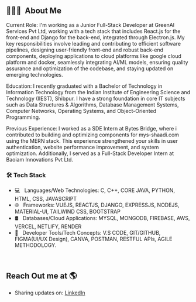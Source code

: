 


## 👨🏻‍💻 &nbsp;About Me


Current Role:
I'm working as a Junior Full-Stack Developer at GreenAI Services Pvt Ltd, working with a tech stack that includes React.js for the front-end and Django for the back-end, integrated through Electron.js. My key responsibilities involve leading and contributing to efficient software pipelines, designing user-friendly front-end and robust back-end components, deploying applications to cloud platforms like google cloud platform and docker, seamlessly integrating AI/ML models, ensuring quality assurance and optimization of the codebase, and staying updated on emerging technologies.

Education:
I recently graduated with a Bachelor of Technology in Information Technology from the Indian Institute of Engineering Science and Technology (IIEST), Shibpur. I have a strong foundation in core IT subjects such as Data Structures & Algorithms, Database Management Systems, Computer Networks, Operating Systems, and Object-Oriented Programming.

Previous Experience:
I worked as a SDE Intern at Bytes Bridge, where i contributed to building and optimizing components for mys-shaadi.com using the MERN stack. This experience strengthened your skills in user authentication, website performance improvement, and system optimization. Additionally, I served as a Full-Stack Developer Intern at Baoiam Innovations Pvt Ltd.

<h3>🛠 Tech Stack</h3>

- 💻 &nbsp; Languages/Web Technologies: C, C++, CORE JAVA, PYTHON, HTML, CSS, JAVASCRIPT
- 🌐 &nbsp; Frameworks: VUEJS, REACTJS, DJANGO, EXPRESSJS, NODEJS, MATERIAL-UI, TAILWIND CSS, BOOTSTRAP
- 🛢 &nbsp; Databases/Cloud Applications: MYSQL, MONGODB, FIREBASE, AWS, VERCEL, NETLIFY, RENDER
- 🔧 &nbsp; Developer Tools/Tech Concepts: V.S CODE, GIT/GITHUB, FIGMA(UI/UX Design), CANVA, POSTMAN,
RESTFUL APIs, AGILE METHODOLOGY.

<br>

## Reach Out me at 🌎 <a href="https://www.linkedin.com/in/manish-kr-mandal/"></a>
- Sharing updates on: <a href="https://www.linkedin.com/in/manish-kr-mandal/">LinkedIn</a>
</br>
</br>

<br>
